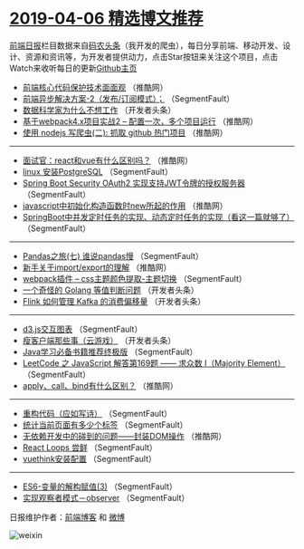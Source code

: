 # [2019-04-06 精选博文推荐](https://toutiao.qdkfweb.cn/date/2019/04/06)

[前端日报](https://qdkfweb.cn/c/news)栏目数据来自[码农头条](https://toutiao.qdkfweb.cn/)（我开发的爬虫），每日分享前端、移动开发、设计、资源和资讯等，为开发者提供动力，点击Star按钮来关注这个项目，点击Watch来收听每日的更新[Github主页](https://github.com/kujian/frontendDaily)
* [前端核心代码保护技术面面观](https://toutiao.qdkfweb.cn/106429.html) （推酷网）
* [前端异步解决方案-2（发布/订阅模式）；](https://toutiao.qdkfweb.cn/106405.html) （SegmentFault）
* [数据科学家为什么不想工作](https://toutiao.qdkfweb.cn/106418.html) （开发者头条）
* [基于webpack4.x项目实战2 &#8211; 配置一次，多个项目运行](https://toutiao.qdkfweb.cn/106423.html) （推酷网）
* [使用 nodejs 写爬虫(二): 抓取 github 热门项目](https://toutiao.qdkfweb.cn/106425.html) （推酷网）

***
* [面试官：react和vue有什么区别吗？](https://toutiao.qdkfweb.cn/106426.html) （推酷网）
* [linux 安装PostgreSQL](https://toutiao.qdkfweb.cn/106402.html) （SegmentFault）
* [Spring Boot Security OAuth2 实现支持JWT令牌的授权服务器](https://toutiao.qdkfweb.cn/106413.html) （SegmentFault）
* [javascript中初始化构造函数时new所起的作用](https://toutiao.qdkfweb.cn/106427.html) （推酷网）
* [SpringBoot中并发定时任务的实现、动态定时任务的实现（看这一篇就够了）](https://toutiao.qdkfweb.cn/106403.html) （SegmentFault）

***
* [Pandas之旅(七) 谁说pandas慢](https://toutiao.qdkfweb.cn/106414.html) （SegmentFault）
* [新手关于import/export的理解](https://toutiao.qdkfweb.cn/106428.html) （推酷网）
* [webpack插件 &#8211; css主题颜色提取-主题切换](https://toutiao.qdkfweb.cn/106404.html) （SegmentFault）
* [一个奇怪的 Golang 等值判断问题](https://toutiao.qdkfweb.cn/106415.html) （开发者头条）
* [Flink 如何管理 Kafka 的消费偏移量](https://toutiao.qdkfweb.cn/106416.html) （开发者头条）

***
* [d3.js交互图表](https://toutiao.qdkfweb.cn/106406.html) （SegmentFault）
* [瘦客户端那些事（云游戏）](https://toutiao.qdkfweb.cn/106417.html) （开发者头条）
* [Java学习必备书籍推荐终极版](https://toutiao.qdkfweb.cn/106407.html) （SegmentFault）
* [LeetCode 之 JavaScript 解答第169题 —— 求众数 I（Majority Element）](https://toutiao.qdkfweb.cn/106408.html) （SegmentFault）
* [apply、call、bind有什么区别？](https://toutiao.qdkfweb.cn/106422.html) （推酷网）

***
* [重构代码（应如写诗）](https://toutiao.qdkfweb.cn/106409.html) （SegmentFault）
* [统计当前页面有多少个标签](https://toutiao.qdkfweb.cn/106410.html) （SegmentFault）
* [无依赖开发中的碰到的问题——封装DOM操作](https://toutiao.qdkfweb.cn/106424.html) （推酷网）
* [React Loops 尝鲜](https://toutiao.qdkfweb.cn/106400.html) （SegmentFault）
* [vuethink安装配置](https://toutiao.qdkfweb.cn/106411.html) （SegmentFault）

***
* [ES6-变量的解构赋值(3)](https://toutiao.qdkfweb.cn/106401.html) （SegmentFault）
* [实现观察者模式－observer](https://toutiao.qdkfweb.cn/106412.html) （SegmentFault）

日报维护作者：[前端博客](https://qdkfweb.cn/) 和 [微博](https://qdkfweb.cn/go/weibo)

![weixin](https://user-images.githubusercontent.com/3055447/38468989-651132ac-3b80-11e8-8e6b-15122322a9d7.png)